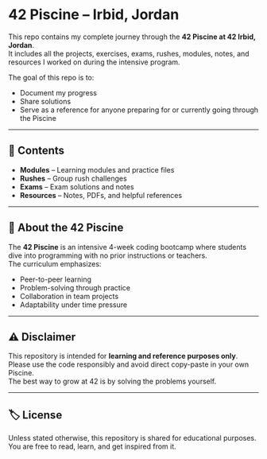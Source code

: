 # 42 Piscine – Irbid, Jordan

This repo contains my complete journey through the **42 Piscine at 42 Irbid, Jordan**.  
It includes all the projects, exercises, exams, rushes, modules, notes, and resources I worked on during the intensive program.  

The goal of this repo is to:
- Document my progress
- Share solutions
- Serve as a reference for anyone preparing for or currently going through the Piscine

---

## 📂 Contents
- **Modules** – Learning modules and practice files  
- **Rushes** – Group rush challenges  
- **Exams** – Exam solutions and notes  
- **Resources** – Notes, PDFs, and helpful references  

---

## 📌 About the 42 Piscine
The **42 Piscine** is an intensive 4-week coding bootcamp where students dive into programming with no prior instructions or teachers.  
The curriculum emphasizes:
- Peer-to-peer learning  
- Problem-solving through practice  
- Collaboration in team projects  
- Adaptability under time pressure  

---

## ⚠️ Disclaimer
This repository is intended for **learning and reference purposes only**.  
Please use the code responsibly and avoid direct copy-paste in your own Piscine.  
The best way to grow at 42 is by solving the problems yourself.  

---

## 🏷️ License
Unless stated otherwise, this repository is shared for educational purposes.  
You are free to read, learn, and get inspired from it.  
